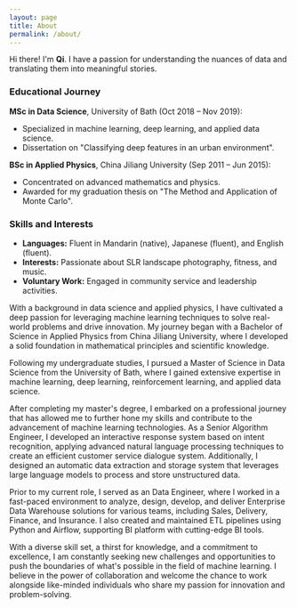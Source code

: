 ```yaml
---
layout: page
title: About
permalink: /about/
---
```


Hi there! I'm **Qi**. I have a passion for understanding the nuances of data and translating them into meaningful stories.


### Educational Journey

**MSc in Data Science**, University of Bath (Oct 2018 – Nov 2019): 
- Specialized in machine learning, deep learning, and applied data science. 
- Dissertation on "Classifying deep features in an urban environment".
  
**BSc in Applied Physics**, China Jiliang University (Sep 2011 – Jun 2015):
 - Concentrated on advanced mathematics and physics. 
 - Awarded for my graduation thesis on "The Method and Application of Monte Carlo".

### Skills and Interests

- **Languages:** Fluent in Mandarin (native), Japanese (fluent), and English (fluent).
- **Interests:** Passionate about SLR landscape photography, fitness, and music.
- **Voluntary Work:** Engaged in community service and leadership activities.



With a background in data science and applied physics, I have cultivated a deep passion for leveraging machine learning techniques to solve real-world problems and drive innovation. My journey began with a Bachelor of Science in Applied Physics from China Jiliang University, where I developed a solid foundation in mathematical principles and scientific knowledge.

Following my undergraduate studies, I pursued a Master of Science in Data Science from the University of Bath, where I gained extensive expertise in machine learning, deep learning, reinforcement learning, and applied data science.

After completing my master's degree, I embarked on a professional journey that has allowed me to further hone my skills and contribute to the advancement of machine learning technologies. As a Senior Algorithm Engineer, I developed an interactive response system based on intent recognition, applying advanced natural language processing techniques to create an efficient customer service dialogue system. Additionally, I designed an automatic data extraction and storage system that leverages large language models to process and store unstructured data.

Prior to my current role, I served as an Data Engineer, where I worked in a fast-paced environment to analyze, design, develop, and deliver Enterprise Data Warehouse solutions for various teams, including Sales, Delivery, Finance, and Insurance. I also created and maintained ETL pipelines using Python and Airflow, supporting BI platform with cutting-edge BI tools.

<!-- I processed raw data from scratch, including data acquisition and modeling. I built data pipelines using Kettle and Python, and leveraged SQL and Python to process and analyze large datasets. One of my notable projects involved developing a product profile and sentiment analysis system, which involved designing and optimizing end-to-end multi-classification and multi-task models using NLP machine learning algorithms.

Beyond my technical pursuits, I am a trilingual speaker, fluent in Mandarin (my native language), Japanese, and English. I actively engage in voluntary work, including leadership activities, and I am an experienced SLR landscape photographer with a keen eye for detail and a passion for capturing the beauty of the world around me. Additionally, I enjoy staying active through gym activities and indulging my creative side by singing and playing the guitar. -->

With a diverse skill set, a thirst for knowledge, and a commitment to excellence, I am constantly seeking new challenges and opportunities to push the boundaries of what's possible in the field of machine learning. I believe in the power of collaboration and welcome the chance to work alongside like-minded individuals who share my passion for innovation and problem-solving.
